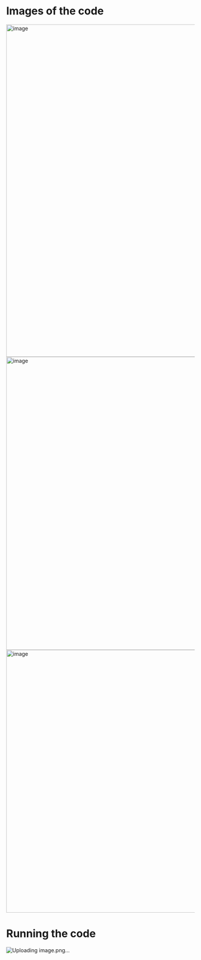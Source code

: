 # Images of the code 
<img width="1397" height="888" alt="image" src="https://github.com/user-attachments/assets/4cb4c848-eaf4-4382-af1d-784f8175c001" />
<img width="1341" height="783" alt="image" src="https://github.com/user-attachments/assets/6de1d023-8529-44f0-8ec6-2168adf3c163" />
<img width="1351" height="702" alt="image" src="https://github.com/user-attachments/assets/4ca07cc5-7644-4d8c-b1d8-f044a27edd97" />

# Running the code
![Uploading image.png…]()

